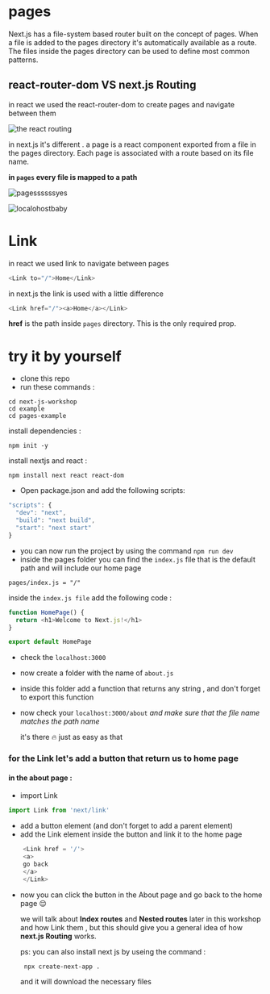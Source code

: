 # pages

Next.js has a file-system based router built on the concept of pages.
When a file is added to the pages directory it's automatically available as a route.
The files inside the pages directory can be used to define most common patterns.


## react-router-dom VS next.js Routing 
in react we used the react-router-dom to create pages and navigate between them 

![the react routing](https://user-images.githubusercontent.com/57558867/89289277-a19ed680-d65f-11ea-84d8-91ff7168343c.png)

in next.js it's different . a page is a react component exported from a file in the pages directory. Each page is associated with a route based on its file name.

**in `pages` every file is mapped to a path**


   ![pagessssssyes](https://user-images.githubusercontent.com/57558867/89456497-a2715e80-d76c-11ea-8f46-2c8bb72fa551.png)

   ![localohostbaby](https://user-images.githubusercontent.com/57558867/89462664-70fd9080-d776-11ea-95ef-64f84e8f5319.png)
   
 # Link
 in react we used link to navigate between pages 
 ```js 
 <Link to="/">Home</Link>
 ```
 in next.js the link is used with a little difference 
 ```js
 <Link href="/"><a>Home</a></Link>
 ```
  **href** is the path inside `pages` directory. This is the only required prop.
 

# try it by yourself 
- clone this repo 
- run these commands :
```
cd next-js-workshop
cd example
cd pages-example 
```
install dependencies :
```
npm init -y
```
install nextjs and react :
```
npm install next react react-dom
```
- Open package.json and add the following scripts:
```js 
"scripts": {
  "dev": "next",
  "build": "next build",
  "start": "next start"
}
```
- you can now run the project by using the command `npm run dev` 
- inside the pages folder you can find the `index.js` file that is the default path and will include our home page 

```
pages/index.js = "/"
```
inside the `index.js file` add the following code :

```js
function HomePage() {
  return <h1>Welcome to Next.js!</h1>
}

export default HomePage
```
- check the `localhost:3000`
- now create a folder with the name of `about.js`
- inside this folder add a function that returns any string , and don't forget to export this function 
- now check your `localhost:3000/about` *and make sure that the file name matches the path name*

  it's there :fire: just as easy as that
### for the Link let's add a button that return us to home page 
#### in the about page :
- import Link 
```js
import Link from 'next/link'
```
- add a button element (and don't forget to add a parent element)
- add the Link element inside the button and link it to the home page 
```js
    <Link href = '/'>
    <a>
    go back
    </a>
    </Link>
```
- now you can click the button in the About page and go back to the home page :relieved:


  we will talk about **Index routes** and **Nested routes** later in this workshop and how Link them , but this should give you a general idea of how **next.js Routing** works.

  ps: you can also install next js by useing the command :
  ```
   npx create-next-app . 
  ```
  and it will download the necessary files 
